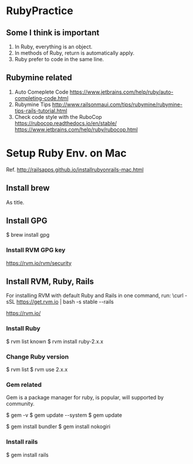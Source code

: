 # RubyPractice

## Some I think is important

1. In Ruby, everything is an object.
2. In methods of Ruby, return is automatically apply.
3. Ruby prefer to code in the same line.

## Rubymine related

1. Auto Comeplete Code
   https://www.jetbrains.com/help/ruby/auto-completing-code.html
1. Rubymine Tips
   http://www.railsonmaui.com/tips/rubymine/rubymine-tips-rails-tutorial.html
1. Check code style with the RuboCop
   https://rubocop.readthedocs.io/en/stable/
   https://www.jetbrains.com/help/ruby/rubocop.html

# Setup Ruby Env. on Mac

Ref.
http://railsapps.github.io/installrubyonrails-mac.html

## Install brew

As title.

## Install GPG

$ brew install gpg

### Install RVM GPG key

https://rvm.io/rvm/security

## Install RVM, Ruby, Rails

For installing RVM with default Ruby and Rails in one command, run:
\curl -sSL https://get.rvm.io | bash -s stable --rails

https://rvm.io/

### Install Ruby

$ rvm list known
$ rvm install ruby-2.x.x

### Change Ruby version

$ rvm list
$ rvm use 2.x.x

### Gem related

Gem is a package manager for ruby, is popular, will supported by community.

$ gem -v
$ gem update --system
$ gem update

$ gem install bundler
$ gem install nokogiri

### Install rails

$ gem install rails